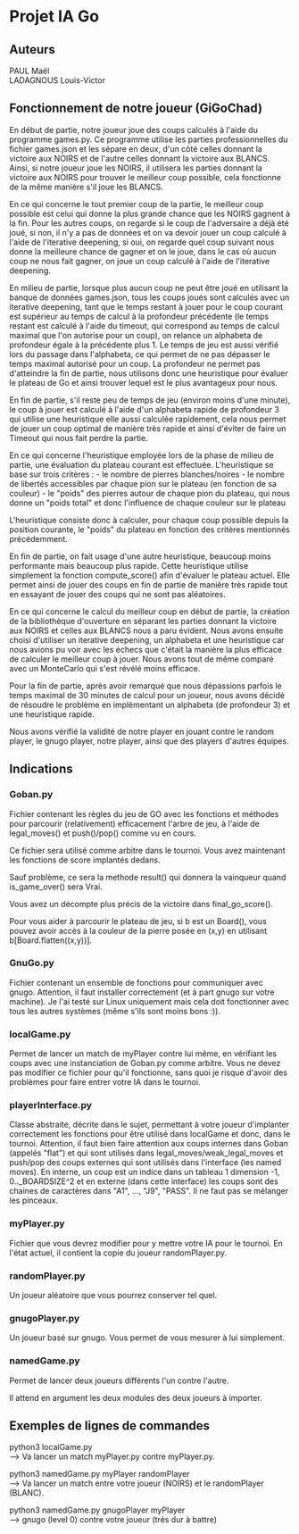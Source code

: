 # Projet IA Go

## Auteurs

PAUL Maël  
LADAGNOUS Louis-Victor

## Fonctionnement de notre joueur (GiGoChad)

En début de partie, notre joueur joue des coups calculés à l'aide du programme games.py. Ce programme utilise les parties professionnelles du fichier games.json et les sépare en deux, d'un côté celles donnant la victoire aux NOIRS et de l'autre celles donnant la victoire aux BLANCS. Ainsi, si notre joueur joue les NOIRS, il utilisera les parties donnant la victoire aux NOIRS pour trouver le meilleur coup possible, cela fonctionne de la même manière s'il joue les BLANCS.

En ce qui concerne le tout premier coup de la partie, le meilleur coup possible est celui qui donne la plus grande chance que les NOIRS gagnent à la fin. Pour les autres coups, on regarde si le coup de l'adversaire a déjà été joué, si non, il n'y a pas de données et on va devoir jouer un coup calculé à l'aide de l'iterative deepening, si oui, on regarde quel coup suivant nous donne la meilleure chance de gagner et on le joue, dans le cas où aucun coup ne nous fait gagner, on joue un coup calculé à l'aide de l'iterative deepening.

En milieu de partie, lorsque plus aucun coup ne peut être joué en utilisant la banque de données games.json, tous les coups joués sont calculés avec un iterative deepening, tant que le temps restant à jouer pour le coup courant est supérieur au temps de calcul à la profondeur précédente (le temps restant est calculé à l'aide du timeout, qui correspond au temps de calcul maximal que l'on autorise pour un coup), on relance un alphabeta de profondeur égale à la précédente plus 1. Le temps de jeu est aussi vérifié lors du passage dans l'alphabeta, ce qui permet de ne pas dépasser le temps maximal autorisé pour un coup. La profondeur ne permet pas d'atteindre la fin de partie, nous utilisons donc une heuristique pour évaluer le plateau de Go et ainsi trouver lequel est le plus avantageux pour nous.

En fin de partie, s'il reste peu de temps de jeu (environ moins d'une minute), le coup à jouer est calculé à l'aide d'un alphabeta rapide de profondeur 3 qui utilise une heuristique elle aussi calculée rapidement, cela nous permet de jouer un coup optimal de manière très rapide et ainsi d'éviter de faire un Timeout qui nous fait perdre la partie.

En ce qui concerne l'heuristique employée lors de la phase de milieu de partie, une évaluation du plateau courant est effectuée.
L'heuristique se base sur trois critères :
    - le nombre de pierres blanches/noires
    - le nombre de libertés accessibles par chaque pion sur le plateau (en fonction de sa couleur)
    - le "poids" des pierres autour de chaque pion du plateau, qui nous donne un "poids total" et donc l'influence de chaque couleur sur le plateau

L'heuristique consiste donc à calculer, pour chaque coup possible depuis la position courante, le "poids" du plateau en fonction des critères mentionnés précédemment.

En fin de partie, on fait usage d'une autre heuristique, beaucoup moins performante mais beaucoup plus rapide. Cette heuristique utilise simplement la fonction compute_score() afin d'évaluer le plateau actuel. Elle permet ainsi de jouer des coups en fin de partie de manière très rapide tout en essayant de jouer des coups qui ne sont pas aléatoires.

En ce qui concerne le calcul du meilleur coup en début de partie, la création de la bibliothèque d'ouverture en séparant les parties donnant la victoire aux NOIRS et celles aux BLANCS nous a paru évident. Nous avons ensuite choisi d'utiliser un iterative deepening, un alphabeta et une heuristique car nous avions pu voir avec les échecs que c'était la manière la plus efficace de  calculer le meilleur coup à jouer. Nous avons tout de même comparé avec un MonteCarlo qui s'est révélé moins efficace.

Pour la fin de partie, après avoir remarqué que nous dépassions parfois le temps maximal de 30 minutes de calcul pour un joueur, nous avons décidé de résoudre le problème en implémentant un alphabeta (de profondeur 3) et une heuristique rapide.

Nous avons vérifié la validité de notre player en jouant contre le random player, le gnugo player, notre player, ainsi que des players d'autres équipes.

## Indications

### Goban.py

Fichier contenant les règles du jeu de GO avec les fonctions et méthodes pour parcourir (relativement) efficacement l'arbre de jeu, à l'aide de legal_moves() et push()/pop() comme vu en cours.

Ce fichier sera utilisé comme arbitre dans le tournoi. Vous avez maintenant les fonctions de score implantés dedans.

Sauf problème, ce sera la methode result() qui donnera la vainqueur quand is_game_over() sera Vrai.

Vous avez un décompte plus précis de la victoire dans final_go_score().

Pour vous aider à parcourir le plateau de jeu, si b est un Board(), vous pouvez avoir accès à la couleur de la pierre posée en (x,y) en utilisant b[Board.flatten((x,y))].

### GnuGo.py

Fichier contenant un ensemble de fonctions pour communiquer avec gnugo. Attention, il faut installer correctement (et à part gnugo sur votre machine).  Je l'ai testé sur Linux uniquement mais cela doit fonctionner avec tous les autres systèmes (même s'ils sont moins bons :)).

### localGame.py

Permet de lancer un match de myPlayer contre lui même, en vérifiant les coups avec une instanciation de Goban.py comme arbitre. Vous ne devez pas modifier ce fichier pour qu'il fonctionne, sans quoi je risque d'avoir des problèmes pour faire entrer votre IA dans le tournoi.


### playerInterface.py

Classe abstraite, décrite dans le sujet, permettant à votre joueur d'implanter correctement les fonctions pour être utilisé dans localGame et donc, dans le tournoi. Attention, il faut bien faire attention aux coups internes dans Goban (appelés "flat") et qui sont utilisés dans legal_moves/weak_legal_moves et push/pop des coups externes qui sont utilisés dans l'interface (les named moves). En interne, un coup est un indice dans un tableau 1 dimension -1, 0.._BOARDSIZE^2 et en externe (dans cette interface) les coups sont des chaines de caractères dans "A1", ..., "J9", "PASS". Il ne faut pas se mélanger les pinceaux.

### myPlayer.py

Fichier que vous devrez modifier pour y mettre votre IA pour le tournoi. En l'état actuel, il contient la copie du joueur randomPlayer.py.

### randomPlayer.py

Un joueur aléatoire que vous pourrez conserver tel quel.

### gnugoPlayer.py

Un joueur basé sur gnugo. Vous permet de vous mesurer à lui simplement.

### namedGame.py

Permet de lancer deux joueurs différents l'un contre l'autre.

Il attend en argument les deux modules des deux joueurs à importer.

## Exemples de lignes de commandes

python3 localGame.py  
--> Va lancer un match myPlayer.py contre myPlayer.py.

python3 namedGame.py myPlayer randomPlayer  
--> Va lancer un match entre votre joueur (NOIRS) et le randomPlayer (BLANC).

python3 namedGame.py gnugoPlayer myPlayer  
--> gnugo (level 0) contre votre joueur (très dur à battre)
